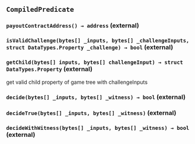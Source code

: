 ## `CompiledPredicate`






### `payoutContractAddress() → address` (external)





### `isValidChallenge(bytes[] _inputs, bytes[] _challengeInputs, struct DataTypes.Property _challenge) → bool` (external)





### `getChild(bytes[] inputs, bytes[] challengeInput) → struct DataTypes.Property` (external)



get valid child property of game tree with challengeInputs

### `decide(bytes[] _inputs, bytes[] _witness) → bool` (external)





### `decideTrue(bytes[] _inputs, bytes[] _witness)` (external)





### `decideWithWitness(bytes[] _inputs, bytes[] _witness) → bool` (external)






